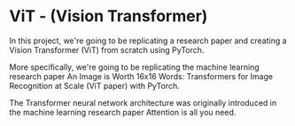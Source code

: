 # ViT - (Vision Transformer)

In this project, we're going to be replicating a research paper and creating a Vision Transformer (ViT) from scratch using PyTorch.

More specifically, we're going to be replicating the machine learning research paper An Image is Worth 16x16 Words: Transformers for Image Recognition at Scale (ViT paper) with PyTorch.

The Transformer neural network architecture was originally introduced in the machine learning research paper Attention is all you need.